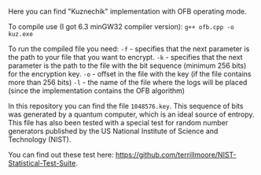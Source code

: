 Here you can find "Kuznechik" implementation with OFB operating mode.

To compile use (I got 6.3 minGW32 compiler version):
`g++ ofb.cpp -o kuz.exe`

To run the compiled file you need:
`-f` - specifies that the next parameter is the path to your file that you want to encrypt.
`-k` - specifies that the next parameter is the path to the file with the bit sequence (minimum 256 bits) for the encryption key.
`-o` - offset in the file with the key (if the file contains more than 256 bits)
`-l` - the name of the file where the logs will be placed (since the implementation contains the OFB algorithm)

In this repository you can find the file `1048576.key`. This sequence of bits was generated by a quantum computer, which is an ideal source of entropy. This file has also been tested with a special test for random number generators published by the US National Institute of Science and Technology (NIST).

You can find out these test here: https://github.com/terrillmoore/NIST-Statistical-Test-Suite.
